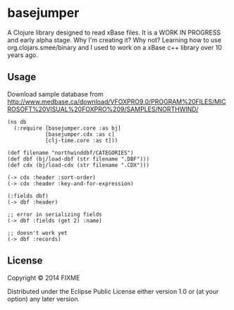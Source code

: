 # basejumper

A Clojure library designed to read xBase files. It is a WORK IN PROGRESS and early alpha stage. Why I'm creating it? Why not?
Learning how to use org.clojars.smee/binary and I used to work on a xBase c++ library over 10 years ago.

## Usage

Download sample database from http://www.medbase.ca/download/VFOXPRO9.0/PROGRAM%20FILES/MICROSOFT%20VISUAL%20FOXPRO%209/SAMPLES/NORTHWIND/

    (ns db
      (:require [basejumper.core :as bj]
                [basejumper.cdx :as c]
                [clj-time.core :as t]))

    (def filename "northwinddbf/CATEGORIES")
    (def dbf (bj/load-dbf (str filename ".DBF")))
    (def cdx (bj/load-cdx (str filename ".CDX")))

    (-> cdx :header :sort-order)
    (-> cdx :header :key-and-for-expression)

    (:fields dbf)
    (-> dbf :header)

    ;; error in serializing fields
    (-> dbf :fields (get 2) :name)

    ;; doesn't work yet
    (-> dbf :records)


## License

Copyright © 2014 FIXME

Distributed under the Eclipse Public License either version 1.0 or (at
your option) any later version.
